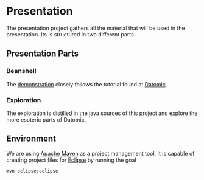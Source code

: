 Presentation
===============

The presentation project gathers all the material that will be used in
the presentation. Its is structured in two different parts.

Presentation Parts
------------------

### Beanshell

The [demonstration][1] closely follows the tutorial found at [Datomic][2].

### Exploration

The exploration is distilled in the java sources of this project and
explore the more esoteric parts of Datomic.

Environment
-----------

We are using [Apache Maven][3] as a project management tool. It is
capable of creating project files for [Eclipse][4] by running the
goal

    mvn eclipse:eclipse

[1]: https://github.com/dvberkel/jfall2012-datomic/blob/master/presentation/demonstration.md
[2]: http://www.datomic.com/ "Homepage for Datomic"
[3]: http://maven.apache.org/ "Apache Maven homepage"
[4]: http://www.eclipse.org/ "The Eclipse homepage"

